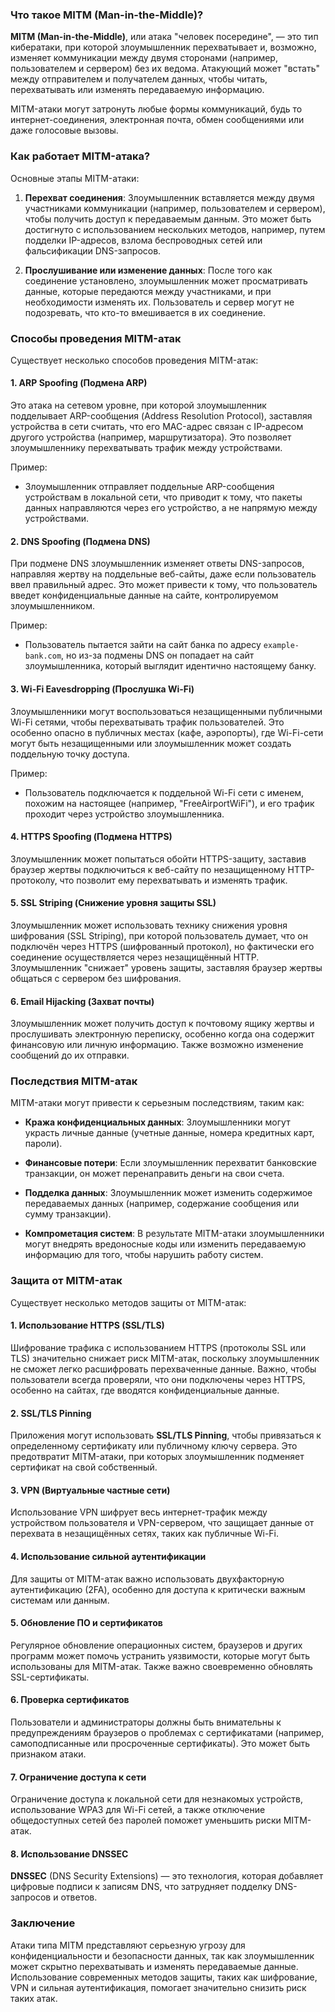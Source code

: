 ### Что такое MITM (Man-in-the-Middle)?

**MITM (Man-in-the-Middle)**, или атака "человек посередине", — это тип кибератаки, при которой злоумышленник перехватывает и, возможно, изменяет коммуникации между двумя сторонами (например, пользователем и сервером) без их ведома. Атакующий может "встать" между отправителем и получателем данных, чтобы читать, перехватывать или изменять передаваемую информацию.

MITM-атаки могут затронуть любые формы коммуникаций, будь то интернет-соединения, электронная почта, обмен сообщениями или даже голосовые вызовы.

### Как работает MITM-атака?

Основные этапы MITM-атаки:

1. **Перехват соединения**: Злоумышленник вставляется между двумя участниками коммуникации (например, пользователем и сервером), чтобы получить доступ к передаваемым данным. Это может быть достигнуто с использованием нескольких методов, например, путем подделки IP-адресов, взлома беспроводных сетей или фальсификации DNS-запросов.

2. **Прослушивание или изменение данных**: После того как соединение установлено, злоумышленник может просматривать данные, которые передаются между участниками, и при необходимости изменять их. Пользователь и сервер могут не подозревать, что кто-то вмешивается в их соединение.

### Способы проведения MITM-атак

Существует несколько способов проведения MITM-атак:

#### 1. **ARP Spoofing (Подмена ARP)**

Это атака на сетевом уровне, при которой злоумышленник подделывает ARP-сообщения (Address Resolution Protocol), заставляя устройства в сети считать, что его MAC-адрес связан с IP-адресом другого устройства (например, маршрутизатора). Это позволяет злоумышленнику перехватывать трафик между устройствами.

Пример:
- Злоумышленник отправляет поддельные ARP-сообщения устройствам в локальной сети, что приводит к тому, что пакеты данных направляются через его устройство, а не напрямую между устройствами.

#### 2. **DNS Spoofing (Подмена DNS)**

При подмене DNS злоумышленник изменяет ответы DNS-запросов, направляя жертву на поддельные веб-сайты, даже если пользователь ввел правильный адрес. Это может привести к тому, что пользователь введет конфиденциальные данные на сайте, контролируемом злоумышленником.

Пример:
- Пользователь пытается зайти на сайт банка по адресу `example-bank.com`, но из-за подмены DNS он попадает на сайт злоумышленника, который выглядит идентично настоящему банку.

#### 3. **Wi-Fi Eavesdropping (Прослушка Wi-Fi)**

Злоумышленники могут воспользоваться незащищенными публичными Wi-Fi сетями, чтобы перехватывать трафик пользователей. Это особенно опасно в публичных местах (кафе, аэропорты), где Wi-Fi-сети могут быть незащищенными или злоумышленник может создать поддельную точку доступа.

Пример:
- Пользователь подключается к поддельной Wi-Fi сети с именем, похожим на настоящее (например, "FreeAirportWiFi"), и его трафик проходит через устройство злоумышленника.

#### 4. **HTTPS Spoofing (Подмена HTTPS)**

Злоумышленник может попытаться обойти HTTPS-защиту, заставив браузер жертвы подключиться к веб-сайту по незащищенному HTTP-протоколу, что позволит ему перехватывать и изменять трафик.

#### 5. **SSL Striping (Снижение уровня защиты SSL)**

Злоумышленник может использовать технику снижения уровня шифрования (SSL Striping), при которой пользователь думает, что он подключён через HTTPS (шифрованный протокол), но фактически его соединение осуществляется через незащищённый HTTP. Злоумышленник "снижает" уровень защиты, заставляя браузер жертвы общаться с сервером без шифрования.

#### 6. **Email Hijacking (Захват почты)**

Злоумышленник может получить доступ к почтовому ящику жертвы и прослушивать электронную переписку, особенно когда она содержит финансовую или личную информацию. Также возможно изменение сообщений до их отправки.

### Последствия MITM-атак

MITM-атаки могут привести к серьезным последствиям, таким как:

- **Кража конфиденциальных данных**: Злоумышленники могут украсть личные данные (учетные данные, номера кредитных карт, пароли).
  
- **Финансовые потери**: Если злоумышленник перехватит банковские транзакции, он может перенаправить деньги на свои счета.

- **Подделка данных**: Злоумышленник может изменить содержимое передаваемых данных (например, содержание сообщения или сумму транзакции).

- **Компрометация систем**: В результате MITM-атаки злоумышленники могут внедрять вредоносные коды или изменить передаваемую информацию для того, чтобы нарушить работу систем.

### Защита от MITM-атак

Существует несколько методов защиты от MITM-атак:

#### 1. **Использование HTTPS (SSL/TLS)**

Шифрование трафика с использованием HTTPS (протоколы SSL или TLS) значительно снижает риск MITM-атак, поскольку злоумышленник не сможет легко расшифровать перехваченные данные. Важно, чтобы пользователи всегда проверяли, что они подключены через HTTPS, особенно на сайтах, где вводятся конфиденциальные данные.

#### 2. **SSL/TLS Pinning**

Приложения могут использовать **SSL/TLS Pinning**, чтобы привязаться к определенному сертификату или публичному ключу сервера. Это предотвратит MITM-атаки, при которых злоумышленник подменяет сертификат на свой собственный.

#### 3. **VPN (Виртуальные частные сети)**

Использование VPN шифрует весь интернет-трафик между устройством пользователя и VPN-сервером, что защищает данные от перехвата в незащищённых сетях, таких как публичные Wi-Fi.

#### 4. **Использование сильной аутентификации** 

Для защиты от MITM-атак важно использовать двухфакторную аутентификацию (2FA), особенно для доступа к критически важным системам или данным.

#### 5. **Обновление ПО и сертификатов**

Регулярное обновление операционных систем, браузеров и других программ может помочь устранить уязвимости, которые могут быть использованы для MITM-атак. Также важно своевременно обновлять SSL-сертификаты.

#### 6. **Проверка сертификатов**

Пользователи и администраторы должны быть внимательны к предупреждениям браузеров о проблемах с сертификатами (например, самоподписанные или просроченные сертификаты). Это может быть признаком атаки.

#### 7. **Ограничение доступа к сети**

Ограничение доступа к локальной сети для незнакомых устройств, использование WPA3 для Wi-Fi сетей, а также отключение общедоступных сетей без паролей поможет уменьшить риски MITM-атак.

#### 8. **Использование DNSSEC**

**DNSSEC** (DNS Security Extensions) — это технология, которая добавляет цифровые подписи к записям DNS, что затрудняет подделку DNS-запросов и ответов.

### Заключение

Атаки типа MITM представляют серьезную угрозу для конфиденциальности и безопасности данных, так как злоумышленник может скрытно перехватывать и изменять передаваемые данные. Использование современных методов защиты, таких как шифрование, VPN и сильная аутентификация, помогает значительно снизить риск таких атак.